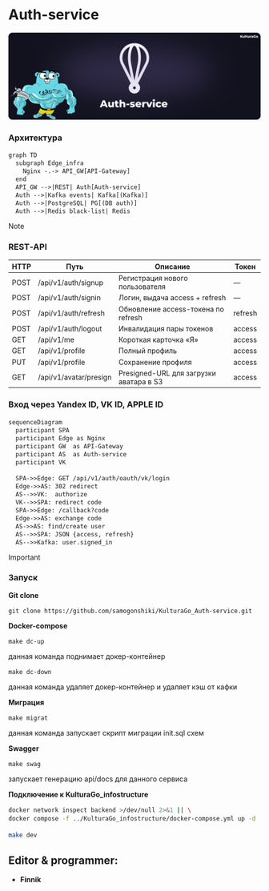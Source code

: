 # Auth-service

![intro](src/auth-klg-intro.png)

### Архитектура

```mermaid
graph TD
  subgraph Edge_infra
    Nginx -.-> API_GW[API-Gateway]
  end
  API_GW -->|REST| Auth[Auth-service]
  Auth -->|Kafka events| Kafka[(Kafka)]
  Auth -->|PostgreSQL| PG[(DB auth)]
  Auth -->|Redis black-list| Redis
```

> [!NOTE]
>### REST‑API
>
> | HTTP  | Путь                           | Описание                                        | Токен      |
> |-------|--------------------------------|-------------------------------------------------|------------|
> | POST  | /api/v1/auth/signup            | Регистрация нового пользователя                 | —          |
> | POST  | /api/v1/auth/signin            | Логин, выдача access + refresh                  | —          |
> | POST  | /api/v1/auth/refresh           | Обновление access-токена по refresh             | refresh    |
> | POST  | /api/v1/auth/logout            | Инвалидация пары токенов                        | access     |
> | GET   | /api/v1/me                     | Короткая карточка «Я»                           | access     |
> | GET   | /api/v1/profile                | Полный профиль                                  | access     |
> | PUT   | /api/v1/profile                | Сохранение профиля                              | access     |
> | GET   | /api/v1/avatar/presign         | Presigned-URL для загрузки аватара в S3         | access     |



### Вход через Yandex ID, VK ID, APPLE ID

```mermaid
sequenceDiagram
  participant SPA
  participant Edge as Nginx
  participant GW  as API‑Gateway
  participant AS  as Auth‑service
  participant VK

  SPA->>Edge: GET /api/v1/auth/oauth/vk/login
  Edge->>AS: 302 redirect
  AS-->>VK:  authorize
  VK-->>SPA: redirect code
  SPA->>Edge: /callback?code
  Edge->>AS: exchange code
  AS->>AS: find/create user
  AS-->>SPA: JSON {access, refresh}
  AS-->>Kafka: user.signed_in
```

> [!IMPORTANT]
>### Запуск
> 
> **Git clone**
> 
> ```shell
> git clone https://github.com/samogonshiki/KulturaGo_Auth-service.git
> ```
> 
> **Docker-compose**
> 
> ```shell
> make dc-up
> ```
> данная команда поднимает докер-контейнер
> 
> ```shell
> make dc-down
> ```
> данная команда удаляет докер-контейнер и удаляет кэш от кафки
> 
> **Миграция**
> 
>  ```shell
> make migrat
> ```
> 
> данная команда запускает скрипт миграции init.sql схем
> 
> **Swagger**
> 
> ```shell
> make swag
> ```
> запускает генерацию api/docs для данного сервиса 
> 
> **Подключение к KulturaGo_infostructure**
> 
> ```bash
>docker network inspect backend >/dev/null 2>&1 || \
>docker compose -f ../KulturaGo_infostructure/docker-compose.yml up -d
>
>make dev
>```

## Editor & programmer:
- **Finnik** 